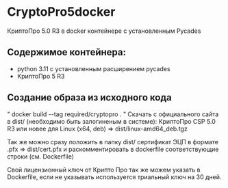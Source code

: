 # CryptoPro5docker
КриптоПро 5.0 R3 в docker контейнере с установленным Pycades

## Содержимое контейнера:

- python 3.11 с установленным расширением pycades
- КриптоПро 5 R3

## Создание образа из исходного кода
"
docker build --tag required/cryptopro .
"
Скачать с официального сайта в dist/ (необходимо быть залогиненым в системе):
КриптоПро CSP 5.0 R3 или новее для Linux (x64, deb) => dist/linux-amd64_deb.tgz

Так же можно сразу положить в папку dist/ сертификат ЭЦП в формате .pfx => dist/cert.pfx
и раскомментировать в dockerfile соответствующие строки (см. Dockerfile)

Свой лицензионный ключ от Крипто Про так же можем указать в Dockerfile, если не указывать используется триальный ключ на 30 дней.
